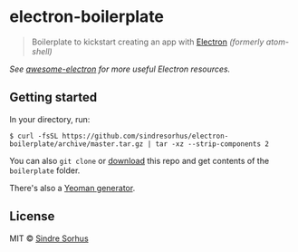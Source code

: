 # electron-boilerplate

> Boilerplate to kickstart creating an app with [Electron](https://github.com/atom/electron) *(formerly atom-shell)*

*See [awesome-electron](https://github.com/sindresorhus/awesome-electron) for more useful Electron resources.*


## Getting started

In your directory, run:

```
$ curl -fsSL https://github.com/sindresorhus/electron-boilerplate/archive/master.tar.gz | tar -xz --strip-components 2
```

You can also `git clone` or [download](https://github.com/sindresorhus/electron-boilerplate/archive/master.zip) this repo and get contents of the `boilerplate` folder.

There's also a [Yeoman generator](https://github.com/sindresorhus/generator-electron).

## License

MIT © [Sindre Sorhus](http://sindresorhus.com)
